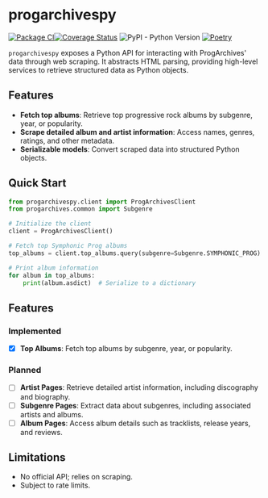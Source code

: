 # progarchivespy


[![Package CI](https://github.com/NCatalani/progarchivespy/actions/workflows/build.yml/badge.svg)](https://github.com/NCatalani/progarchivespy/actions/workflows/python-package.yml)[![Coverage Status](https://coveralls.io/repos/github/NCatalani/progarchivespy/badge.svg?branch=master)](https://coveralls.io/github/NCatalani/progarchivespy?branch=master)
![PyPI - Python Version](https://img.shields.io/pypi/pyversions/progarchivespy?pypiBaseUrl=https%3A%2F%2Ftest.pypi.org)
[![Poetry](https://img.shields.io/endpoint?url=https://python-poetry.org/badge/v0.json)](https://python-poetry.org/)



`progarchivespy` exposes a Python API for interacting with ProgArchives' data through web scraping. It abstracts HTML parsing, providing high-level services to retrieve structured data as Python objects.

## Features

- **Fetch top albums**: Retrieve top progressive rock albums by subgenre, year, or popularity.
- **Scrape detailed album and artist information**: Access names, genres, ratings, and other metadata.
- **Serializable models**: Convert scraped data into structured Python objects.

## Quick Start

```python
from progarchivespy.client import ProgArchivesClient
from progarchives.common import Subgenre

# Initialize the client
client = ProgArchivesClient()

# Fetch top Symphonic Prog albums
top_albums = client.top_albums.query(subgenre=Subgenre.SYMPHONIC_PROG)

# Print album information
for album in top_albums:
    print(album.asdict)  # Serialize to a dictionary
```

## Features

### Implemented
- [x] **Top Albums**: Fetch top albums by subgenre, year, or popularity.

### Planned
- [ ] **Artist Pages**: Retrieve detailed artist information, including discography and biography.
- [ ] **Subgenre Pages**: Extract data about subgenres, including associated artists and albums.
- [ ] **Album Pages**: Access album details such as tracklists, release years, and reviews.

## Limitations

- No official API; relies on scraping.
- Subject to rate limits.
